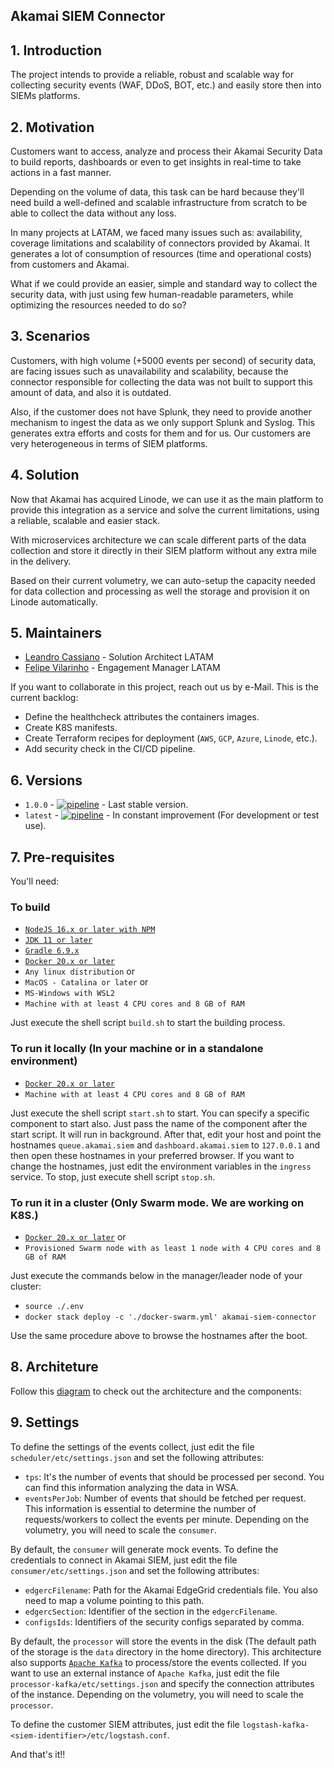 ## Akamai SIEM Connector

## 1. Introduction

The project intends to provide a reliable, robust and scalable way for collecting security events (WAF, DDoS, BOT, etc.) 
and easily store then into SIEMs platforms.

## 2. Motivation

Customers want to access, analyze and process their Akamai Security Data to build reports, dashboards or even to get 
insights in real-time to take actions in a fast manner.

Depending on the volume of data, this task can be hard because they'll need build a well-defined and scalable 
infrastructure from scratch to be able to collect the data without any loss.

In many projects at LATAM, we faced many issues such as: availability, coverage limitations and scalability of 
connectors provided by Akamai. It generates a lot of consumption of resources (time and operational costs) from 
customers and Akamai.

What if we could provide an easier, simple and standard way to collect the security data, with just using few 
human-readable parameters, while optimizing the resources needed to do so?

## 3. Scenarios
Customers, with high volume (+5000 events per second) of security data, are facing issues such as unavailability and 
scalability, because the connector responsible for collecting the data was not built to support this amount of data, and
also it is outdated.

Also, if the customer does not have Splunk, they need to provide another mechanism to ingest the data as we only support
Splunk and Syslog. This generates extra efforts and costs for them and for us. Our customers are very heterogeneous in 
terms of SIEM platforms.

## 4. Solution
Now that Akamai has acquired Linode, we can use it as the main platform to provide this integration as a service and 
solve the current limitations, using a reliable, scalable and easier stack.

With microservices architecture we can scale different parts of the data collection and store it directly in their SIEM 
platform without any extra mile in the delivery.

Based on their current volumetry, we can auto-setup the capacity needed for data collection and processing as well the 
storage and provision it on Linode automatically.

## 5. Maintainers

- [Leandro Cassiano](https://contacts.akamai.com/lcassian) - Solution Architect LATAM
- [Felipe Vilarinho](https://contacts.akamai.com/fvilarin) - Engagement Manager LATAM

If you want to collaborate in this project, reach out us by e-Mail. This is the current backlog:

- Define the healthcheck attributes the containers images.
- Create K8S manifests.
- Create Terraform recipes for deployment (`AWS`, `GCP`, `Azure`, `Linode`, etc.).
- Add security check in the CI/CD pipeline.

## 6. Versions

- `1.0.0` - [![pipeline](https://github.com/lcassiano/akamai-siem-connector/actions/workflows/pipeline.yml/badge.svg?branch=1.0.0)](https://github.com/lcassiano/akamai-siem-connector/actions/workflows/pipeline.yml) - Last stable version.
- `latest` - [![pipeline](https://github.com/lcassiano/akamai-siem-connector/actions/workflows/pipeline.yml/badge.svg?branch=main)](https://github.com/lcassiano/akamai-siem-connector/actions/workflows/pipeline.yml) - In constant improvement (For development or test use).

## 7. Pre-requisites

You'll need:

### To build

- [`NodeJS 16.x or later with NPM`](https://nodejs.org)
- [`JDK 11 or later`](https://www.oracle.com/java/technologies/downloads)
- [`Gradle 6.9.x`](https://www.gradle.org)
- [`Docker 20.x or later`](https://docker.com)
- `Any linux distribution` or 
- `MacOS - Catalina or later` or 
- `MS-Windows with WSL2`
- `Machine with at least 4 CPU cores and 8 GB of RAM`

Just execute the shell script `build.sh` to start the building process.

### To run it locally (In your machine or in a standalone environment)

- [`Docker 20.x or later`](https://docker.com)
- `Machine with at least 4 CPU cores and 8 GB of RAM`

Just execute the shell script `start.sh` to start. You can specify a specific component to start also. Just pass the 
name of the component after the start script. It will run in background. After that, edit your host and point the 
hostnames `queue.akamai.siem` and `dashboard.akamai.siem` to `127.0.0.1` and then open these hostnames in your preferred
browser. If you want to change the hostnames, just edit the environment variables in the `ingress` service.
To stop, just execute shell script `stop.sh`.

### To run it in a cluster (Only Swarm mode. We are working on K8S.)

- [`Docker 20.x or later`](https://docker.com) or
- `Provisioned Swarm node with as least 1 node with 4 CPU cores and 8 GB of RAM`

Just execute the commands below in the manager/leader node of your cluster:

- `source ./.env`
- `docker stack deploy -c './docker-swarm.yml' akamai-siem-connector`

Use the same procedure above to browse the hostnames after the boot.

## 8. Architeture

Follow this [diagram](https://viewer.diagrams.net/?tags=%7B%7D&target=blank&highlight=FFFFFF&edit=_blank&layers=1&nav=1&title=Akamai%20SIEM%20Connector%20Architecture.drawio#R7V1Zd6O4Ev41fkwfdtuPWbtzJ30n05k%2BvbzcI4NsM8HIDXJiz6%2B%2FEkg2ULJDYrY07j4nAbEE9FWVqr4qiYF5uVh%2FjNBy%2Fpl4OBgYmrcemFcDw9Atw2G%2FeMsmbRlZZtowi3xPnLRrePD%2FxaJRE60r38Nx7kRKSED9Zb7RJWGIXZprQ1FEnvOnTUmQ%2F6tLNMOg4cFFAWz95nt0Lt7CGO7aP2F%2FNpd%2FWXfG6ZEFkieLN4nnyCPPmSbzemBeRoTQdGuxvsQB7zzZL%2Bl1N3uObh8swiEtc8Hfvvdzcqctbi6jT1%2FPvvxYG1%2BuznQ7vc0TClbijam7HPBbOQG77cUkYlszviV72LhhW%2FFqgcVr0Y3sK4rX%2FMQ5XQSsQWebKPBnIdt22TPiiDU84Yj6rHfPxYGF73n88osIx%2F6%2FaJLcSmP7S%2BKHNMHOvhjYV%2FxeK0riVD74rWMakUd8SQLC7nsVkpDfZeoHQbGJhFSIlc6vg90mepI%2FGl5nmkQ3fsRkgWm0YaeIo5Yhek3ItOMIiJ93EqJLAZ5npMMSbUgI5Wx76x1ubENAp4bxE3oa%2Fzx7%2BGtDsfnr5%2FPnP4zH2zMdoHj%2BiBbIZ20Pt9ef2a%2Fz%2B1v28zr0ko4F0EVkFXrYE337PPcpflgilx99ZoqdRzXbpVah1weG6SE8mroAInbEcUd4Mq0GBGM4zoMAMTA1BQZObRhoAIT%2FkEnMWv5a4RXUFmYPlnzT3QQ%2B6%2FvIfLnjJylKd5NtA3IfZwl2f64ou81WOQQ6tkIBimjZeORZKrRGxsR0nGrQcvJgqdByFGAN6wJLDksZsABA2GMjgdglEZ2TGQlRcL1rvdhpDTdZu3PuCFkKJP7BlG5E93MLlgc0piii53yY4oIQoDj2Xdl84wfytL0AxGQVufiQUIr3ZDecYXroRDGg8Zc%2BCGiEA0T9p%2FzwWDk%2B0ktoFg689un3zPYPfqsPtti7Wos7JzsbuROy9%2F2e3clcxXd3lyV78roc9GKsyuKuNYO7abeFu9ofgSNZG4JQHOG6o6em1S28jBNeHcXr4HNn8LpMvfmoXp%2BwES%2FDLLoZQ%2BODDRwN3VC5hXZdnsaolZFMjkrbnXKjUrJ3jyOfvTwP2OBQVYs2Dct6KVq3tGm4T5v4y8z5z3%2FSECB259hbBQxSzkFECWERBEk4vScsWEbExXFcIijYEwO84PdPbf5fnJdpT%2F8po7fkXzWaqo%2BKmlpWT2sL38YASzciYYEKySDl%2FFpx6ibpv7M04DpnJ%2Bj6cp30kTwu%2BZMYR0%2B%2B21%2FWRDedHOSW5gDIVTFgbaSJAbmvxS9Kq0O87zyZrueV3NSgkg%2BbRNyEFE3liIcqo94XxE3tZcQb1XFzBBBvwx2r3YMyjbIeVFsOlDp8bJXm2VE7PzJH1DRP4xFmeUSdTvnE8rmzuYgV84VDbt0oTmwBMwWGxiH9yJOAhhb4kwiJv90%2FX7iYydCHinRSo76wNeyOWmoH1bKkGu5I2l0E%2FCN7bE84fIT6Wm0ZZHHpfZrnk0JmF3yxrUDJW6QPer%2FNDmblZ%2FsYR5gFC5iFG0xdbgjwE%2BYOjaFNUJwEyEnURf0kiibTaYxpspGNqXtqKiy7c6bCbtNUNJGoeZkSqzx7I5MyL7PLHRv7YUR9GeF01BdEGEOS9YlQUqnQggtLlF9ag17qt211jRYzYcLgWiBUScR8qo0whkbHiiMsOFafaJIqaRJr1DGaxIJaXi3iy9Uk8ON5bxF3nK4hDomxOaVLOPD2BSGjoJO6Ba2wrUDIrA0hmJDqN0IghG0boaEOsOgoe7mP%2F9hFO%2BrYp4hivWGPBO%2FFsEdGwR0Je2yYVrpPwxSe6S9IyPuvqjGdEdC7Zmtq7HbSBm8kEZUEwkHNqiOfYJfNJ3SMU7C7UandXbyk9ekKXjD%2FU7omSpA7fjgDEPeT%2FzFb53ftBriAXhfJgMhwPAaQN1okY8OixhP7Uyv7o0C8Li5AWYVhdmKEPWKoHJccKp2ODZUwwr%2BXmRF2Rz6nmUsV%2F9Ohl%2BBBot0o2utESTEmsVofKB0YBJ6zPk%2Bg%2BgNNH9Errae1x3pe8F6FYWUbGZP2ItJCxYytQl81%2BXdcG%2FrjNkzmlgoavCEN%2FsqZIY0HQE7ZSSGSjuiIVXeg%2F%2FQgIp3fgQ0qztxolA1Sui9GO9VqdbFBoLq0cp5VIvbepls5MGelLC9JfmznV%2FXbUbKdD%2FnFSlSUwshu0FEaQoIIxZvQZQ4OWvAuDyfxMnV4qog2I%2FxrheP%2BRpvF6mLDVM2JbTT3PIQBp5SAE%2BIVqLxeRLxcPVF9eEMO8aTxdS5PVYiNTb0x%2FNWzfGBo3IbHVucUHuV7K6YAKM9rLX5Ru9O9qmqo1Ns%2BSgqk1e6IGECbfUdmrFcURXzvL4gt0ocjrSx9WFcQC6ngtk1k1STPIdPXYeb%2B0GMfyHFvJzWJ8DLJcmdofA%2FA2494tKh5w9KaV5t3Ai3dy0ug9r2euehj2ooYQ8nA1%2BdkwjqhU5DRnAAMS05aqS%2BJbZ3c1irdVumOvui3mt0amhXrOD0o8%2BZF4%2B6H21PEmslJTdqFP7tCFPFeZI8%2FJdHiNHIn%2B%2BPWR27pI59Mfismf%2BQY7Zp8A7rhp1lrlSKu5QA3DZjqbXaMhwoPsOF2dVn%2B3bdfjhCQDLIfZ1Dmvwv5lPEYdoqt8nzBihvVdUsJfvUojgZ252F4Xhaw9joLLlHw2XcjEpMpNxwPfJ2ikH%2FDZM8Y3%2FKM9Ol0arjKbyt4zsSx1UP9sWBtl%2FOzcpKvQ8EfKaAcGTUhCetspNnnnXiU4b8OUMzMd4xRxJeoKboTqWf45xKH2zOC9PKb9E%2Bnd%2BmqEL2JY61IiAytUzKkWAP0%2FNsDNwSmhNkliyWLW%2FjwcMJTgeeoW4Aq1itZowlG%2B8O2Hpt0UzO7hR4M3r%2FgBUkqvB42cUD2TwzrsQ6a427poGIZqIRRv%2Bn3%2BgWWkfefxg6sy1DN9Kpi%2FQI1Tt1YHLfquowWkoni0sKai8Y4Hyo6eiF7nJKwVay5qE7hw3C5OCVFk9NJtK%2B3APv3l9cvBuf2qCxHWVde32onLfHG4vTmS6RMqLMHZbkjWYZ2lr3sLjytfT3u4GNnDN8ViucTgiIP%2Bh%2Fv38y1X77UzorRzeuD4rNfByWwKwpRYhEVGUghl3KZPZ4jfv1SCEWpNoFUW03mF09r5BXJHrNQ9KHDmSR1rcCmRui0Rt5hhMZtI6RYG63fCBU%2FiqSyco0ipFi4AIBTd1LV0fNpAcdWODSSLsnlCatYBFktuDB4Bt3yZs9RLUuH4XlVUrXpztJf01na6zurik%2FMH9u90sTqOVE1oIFVed715bMVH9ZYBQF%2F4AUK0YxXmhdL3Sb86PkjWiD%2Fd7HDFYFr5cFVjJ7NVjWXWf2wUsWqLI1xtGIpqLtmFQvWF9xyctdFvFB0grMKppgrkNOxNJMMT7pcxZSovr180sKcNwC1UFeIgl2bKJRIlFSphdWlhI%2FWQl0xsaNZNYQhXrnxTerWbxNq1DTEGQpXu64x7u5ewzdfv5nfNv%2FzvtO%2Frz%2Fd%2Fndz1m6G5JXLYKXPWqD1XiQTle9dNl2ZakAD1OGhp8xPdUykDY5arTDpiugToLFXGYoL7lrOULE6Sm1curLH91RPvAcjVgEiZoEfcRQ%2BuIoFroIfUcIBPfA%2BwWEVahhsRaqpIjjYbkR4Ge722EdmNOafiYf5Gf8H) to check out the architecture and the components:

## 9. Settings

To define the settings of the events collect, just edit the file `scheduler/etc/settings.json` and set the 
following attributes:

- `tps`: It's the number of events that should be processed per second. You can find this information analyzing the data
in WSA.
- `eventsPerJob`: Number of events that should be fetched per request. This information is essential to determine the
number of requests/workers to collect the events per minute. Depending on the volumetry, you will need to scale the 
`consumer`.

By default, the `consumer` will generate mock events. To define the credentials to connect in Akamai SIEM, just edit the
file `consumer/etc/settings.json` and set the following attributes:

- `edgercFilename`: Path for the Akamai EdgeGrid credentials file. You also need to map a volume pointing to this path.
- `edgercSection`: Identifier of the section in the `edgercFilename`.
- `configsIds`: Identifiers of the security configs separated by comma.

By default, the `processor` will store the events in the disk (The default path of the storage is the `data` directory
in the home directory). This architecture also supports [`Apache Kafka`](https://kafka.apache.org) to process/store the 
events collected. If you want to use an external instance of `Apache Kafka`, just edit the file 
`processor-kafka/etc/settings.json` and specify the connection attributes of the instance. 
Depending on the volumetry, you will need to scale the `processor`.

To define the customer SIEM attributes, just edit the file `logstash-kafka-<siem-identifier>/etc/logstash.conf`.

And that's it!!
